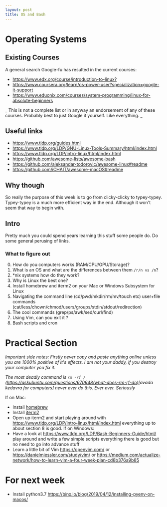```yaml
---
layout: post
title: OS and Bash
---
```


# Operating Systems
## Existing Courses
A general search Google-fu has resulted in the current courses:
- <https://www.edx.org/course/introduction-to-linux?> 
- <https://www.coursera.org/learn/os-power-user?specialization=google-it-support>
- <https://www.eduonix.com/courses/system-programming/linux-for-absolute-beginners>

_ This is not a complete list or in anyway an endorsement of any of these courses. Probably best to just Google it yourself. Like everything. _

## Useful links
- <https://www.tldp.org/guides.html>
- <https://www.tldp.org/LDP/GNU-Linux-Tools-Summary/html/index.html>
- <https://www.tldp.org/LDP/intro-linux/html/index.html>
- <https://github.com/awesome-lists/awesome-bash>
- <https://github.com/aleksandar-todorovic/awesome-linux#readme>
- <https://github.com/iCHAIT/awesome-macOS#readme>

## Why though
So really the purpose of this week is to go from clicky-clicky to typey-typey.
Typey-typey is a much more efficient way in the end. Although it won't seem that way to begin with.

## Intro
Pretty much you could spend years learning this stuff some people do.
Do some general perusing of links. 

### What to figure out
0. How do you computers works (RAM/CPU/GPU/Storage)?
1. What is an OS and what are the differences between them `/r/n vs /n`?
2. *nix systems how do they work?
3. Why is Linux the best one?
4. Install homebrew and iterm2 on your Mac or Windows Subsystem for Linux
5. Navigating the command line (cd/pwd/mkdir/rm/mv/touch etc) user+file commands (cat/less/chown/chmod/users/groups/stdin/stdout/redirection)
6. The cool commands (grep/ps/awk/sed/curl/find)
7. Using Vim, can you exit it ?
8. Bash scripts and cron

# Practical Section
*Important side notes: Firstly never copy and paste anything online unless you are 1000%  positive of it's effects. I am not your daddy, if you destroy your computer you fix it.*

*The most deadly command is `rm -rf /`
(https://askubuntu.com/questions/670648/what-does-rm-rf-do)[avada kedavra for computers] never ever do this. Ever ever. Seriously*

If on Mac:
- Install [homebrew](https://brew.sh/)
- Install [iterm2](https://iterm2.com/)
- Open up iterm2 and start playing around with <https://www.tldp.org/LDP/intro-linux/html/index.html> everything up to about section 8 is good.
If on Windows: 
- Have a look at <https://www.tldp.org/LDP/Bash-Beginners-Guide/html/> play around and write a few simple scripts everything there is good but no need to go into advance stuff
- Learn a little bit of Vim <https://openvim.com/> or <https://danielmiessler.com/study/vim/> or <https://medium.com/actualize-network/how-to-learn-vim-a-four-week-plan-cd8b376a9b85>

# For next week
- Install python3.7 <https://binx.io/blog/2019/04/12/installing-pyenv-on-macos/>
